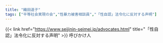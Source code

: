 ```yaml
---
title: "織田道子"
tags: ["平等社会実現の会","性暴力被害相談員","「性自認」法令化に反対する声明"]
---
```


{{< link href="https://www.seijinin-seimei.jp/advocates.html" title="「性自認」法令化に反対する声明" >}} 呼びかけ人